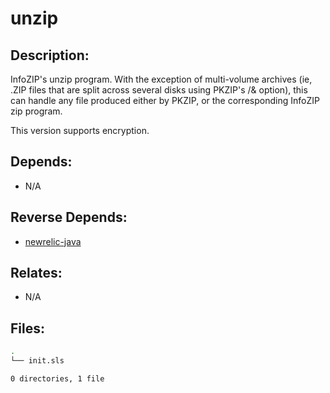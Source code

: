 # unzip

## Description:

InfoZIP's unzip program. With the exception of multi-volume archives (ie, .ZIP files that are split across several disks using PKZIP's /& option), this can handle any file produced either by PKZIP, or the corresponding InfoZIP zip program.

This version supports encryption.

## Depends:

  -  N/A

## Reverse Depends:

  -  [newrelic-java](/salt/newrelic-java)

## Relates:

  -  N/A

## Files:

```bash
.
└── init.sls

0 directories, 1 file
```
